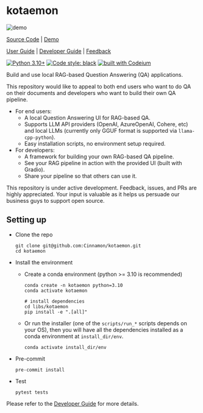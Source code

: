 # kotaemon

![demo](https://raw.githubusercontent.com/Cinnamon/kotaemon/main/docs/images/chat-demo.gif)

[Source Code](https://github.com/Cinnamon/kotaemon) |
[Demo](https://huggingface.co/spaces/lone17/kotaemon-app)

[User Guide](https://cinnamon.github.io/kotaemon/) |
[Developer Guide](https://cinnamon.github.io/kotaemon/development/) |
[Feedback](https://github.com/Cinnamon/kotaemon/issues)

[![Python 3.10+](https://img.shields.io/badge/python-3.10+-blue.svg)](https://www.python.org/downloads/release/python-31013/)
[![Code style: black](https://img.shields.io/badge/code%20style-black-000000.svg)](https://github.com/psf/black)
[![built with Codeium](https://codeium.com/badges/main)](https://codeium.com)

Build and use local RAG-based Question Answering (QA) applications.

This repository would like to appeal to both end users who want to do QA on their
documents and developers who want to build their own QA pipeline.

- For end users:
  - A local Question Answering UI for RAG-based QA.
  - Supports LLM API providers (OpenAI, AzureOpenAI, Cohere, etc) and local LLMs
    (currently only GGUF format is supported via `llama-cpp-python`).
  - Easy installation scripts, no environment setup required.
- For developers:
  - A framework for building your own RAG-based QA pipeline.
  - See your RAG pipeline in action with the provided UI (built with Gradio).
  - Share your pipeline so that others can use it.

This repository is under active development. Feedback, issues, and PRs are highly
appreciated. Your input is valuable as it helps us persuade our business guys to support
open source.

## Setting up

- Clone the repo

  ```shell
  git clone git@github.com:Cinnamon/kotaemon.git
  cd kotaemon
  ```

- Install the environment

  - Create a conda environment (python >= 3.10 is recommended)

    ```shell
    conda create -n kotaemon python=3.10
    conda activate kotaemon

    # install dependencies
    cd libs/kotaemon
    pip install -e ".[all]"
    ```

  - Or run the installer (one of the `scripts/run_*` scripts depends on your OS), then
    you will have all the dependencies installed as a conda environment at
    `install_dir/env`.

    ```shell
    conda activate install_dir/env
    ```

- Pre-commit

  ```shell
  pre-commit install
  ```

- Test

  ```shell
  pytest tests
  ```

Please refer to the [Developer Guide](https://cinnamon.github.io/kotaemon/development/)
for more details.
